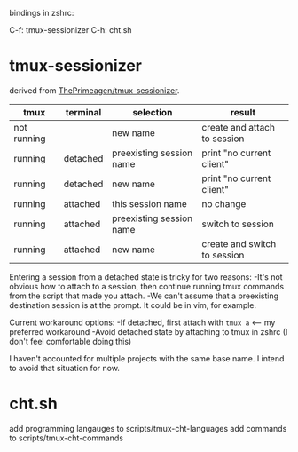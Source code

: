 bindings in zshrc:

C-f: tmux-sessionizer
C-h: cht.sh

# tmux-sessionizer

derived from [ThePrimeagen/tmux-sessionizer](https://github.com/ThePrimeagen/.dotfiles/blob/master/bin/.local/scripts/tmux-sessionizer).

|tmux       |terminal|selection               |result                      |
|-----------|--------|------------------------|----------------------------|
|not running|        |new name                |create and attach to session|
|running    |detached|preexisting session name|print "no current client"   |
|running    |detached|new name                |print "no current client"   |
|running    |attached|this session name       |no change                   |
|running    |attached|preexisting session name|switch to session           |
|running    |attached|new name                |create and switch to session| 

Entering a session from a detached state is tricky for two reasons:
    -It's not obvious how to attach to a session, then continue running
        tmux commands from the script that made you attach.
    -We can't assume that a preexisting destination session is at the prompt.
        It could be in vim, for example.

Current workaround options:
    -If detached, first attach with `tmux a` <-- my preferred workaround
    -Avoid detached state by attaching to tmux in zshrc
    (I don't feel comfortable doing this)
    
I haven't accounted for multiple projects with the same base name. I intend to
avoid that situation for now.

# cht.sh

add programming langauges to scripts/tmux-cht-languages
add commands to scripts/tmux-cht-commands

